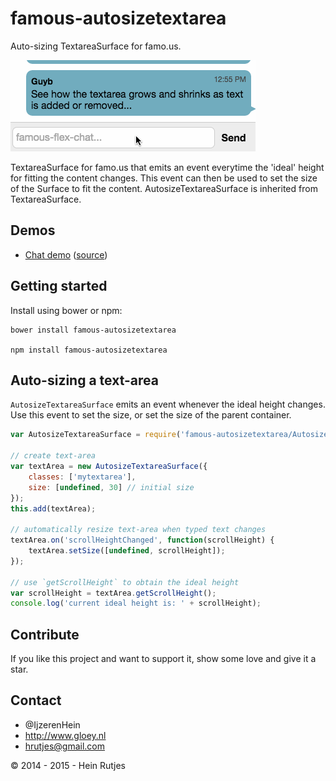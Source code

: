 famous-autosizetextarea
==========

Auto-sizing TextareaSurface for famo.us.

![Screenshot](screenshot.gif)

TextareaSurface for famo.us that emits an event everytime the 'ideal' height for fitting the
content changes. This event can then be used to set the size of the Surface to fit the content. AutosizeTextareaSurface is inherited from TextareaSurface.

## Demos

- [Chat demo](https://rawgit.com/IjzerenHein/famous-flex-chat/master/dist/index.html) ([source](https://github.com/IjzerenHein/famous-flex-chat))


## Getting started

Install using bower or npm:

	bower install famous-autosizetextarea

	npm install famous-autosizetextarea


## Auto-sizing a text-area

`AutosizeTextareaSurface` emits an event whenever the ideal height changes. Use this
event to set the size, or set the size of the parent container.

```javascript
var AutosizeTextareaSurface = require('famous-autosizetextarea/AutosizeTextareaSurface');

// create text-area
var textArea = new AutosizeTextareaSurface({
	classes: ['mytextarea'],
	size: [undefined, 30] // initial size
});
this.add(textArea);

// automatically resize text-area when typed text changes
textArea.on('scrollHeightChanged', function(scrollHeight) {
	textArea.setSize([undefined, scrollHeight]);
});

// use `getScrollHeight` to obtain the ideal height
var scrollHeight = textArea.getScrollHeight();
console.log('current ideal height is: ' + scrollHeight);
```


## Contribute

If you like this project and want to support it, show some love
and give it a star.


## Contact
- 	@IjzerenHein
- 	http://www.gloey.nl
- 	hrutjes@gmail.com

© 2014 - 2015 - Hein Rutjes

